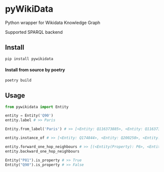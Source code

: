 # pyWikiData

Python wrapper for Wikidata Knowledge Graph

Supported SPARQL backend

## Install

```bash
pip install pywikidata
```

#### Install from source by poetry
```bash
poetry build
```

## Usage
```python
from pywikidata import Entity

entity = Entity('Q90')
entity.label # >> Paris

Entity.from_label('Paris') # >> [<Entity: Q116373885>, <Entity: Q116373939>, <Entity: Q90>, ...]

entity.instance_of # >> [<Entity: Q174844>, <Entity: Q200250>, <Entity: Q208511>, ...]

entity.forward_one_hop_neighbours # >> [(<Entity(Property): P6>, <Entity: Q2851133>), (<Entity(Property): P8138>, <Entity: Q108921672>), ...]
entity.backward_one_hop_neighbours

Entity("P81").is_property # >> True
Entity("Q90").is_property # >> False
```